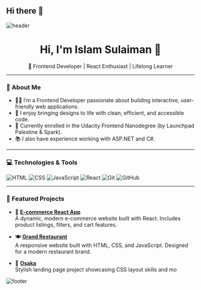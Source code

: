 ## Hi there 👋

<!--
**IslamSulaiman4/IslamSulaiman4** is a ✨ _special_ ✨ repository because its `README.md` (this file) appears on your GitHub profile.

Here are some ideas to get you started:

- 🔭 I’m currently working on ...
- 🌱 I’m currently learning ...
- 👯 I’m looking to collaborate on ...
- 🤔 I’m looking for help with ...
- 💬 Ask me about ...
- 📫 How to reach me: ...
- 😄 Pronouns: ...
- ⚡ Fun fact: ...
-->
![header](https://capsule-render.vercel.app/api?type=waving&color=gradient&height=280&section=header&text=Hi%20there%20%F0%9F%91%8B&fontSize=90)

<!--
**MKhasib/mkhasib** is a ✨ _special_ ✨ repository because its `README.md` (this file) appears on your GitHub profile.

Here are some ideas to get you started:

- 🔭 I’m currently working on 
- 🌱 I’m currently learning ...
- 👯 I’m looking to collaborate on ...
- 🤔 I’m looking for help with ...
- 💬 Ask me about ...
- 📫 How to reach me: ...
- 😄 Pronouns: ...
- ⚡ Fun fact: ...
-->
<h1 align="center">Hi, I'm Islam Sulaiman 👋</h1>

<p align="center">
  🌸 Frontend Developer | React Enthusiast | Lifelong Learner  
</p>

---

### 🧕 About Me

- 👩‍💻 I’m a Frontend Developer passionate about building interactive, user-friendly web applications.
- 🎯 I enjoy bringing designs to life with clean, efficient, and accessible code.
- 🌱 Currently enrolled in the Udacity Frontend Nanodegree (by Launchpad Palestine & Spark).
- 📚 I also have experience working with ASP.NET and C#.

---

### 💻 Technologies & Tools

![HTML](https://img.shields.io/badge/-HTML5-E34F26?logo=html5&logoColor=white)
![CSS](https://img.shields.io/badge/-CSS3-1572B6?logo=css3)
![JavaScript](https://img.shields.io/badge/-JavaScript-F7DF1E?logo=javascript&logoColor=000)
![React](https://img.shields.io/badge/-React-61DAFB?logo=react&logoColor=000)
![Git](https://img.shields.io/badge/-Git-F05032?logo=git&logoColor=fff)
![GitHub](https://img.shields.io/badge/-GitHub-181717?logo=github)

---

### 📌 Featured Projects

- 🛒 **[E-commerce React App](https://github.com/IslamSulaiman4/E-commerce-react-app)**  
  A dynamic, modern e-commerce website built with React. Includes product listings, filters, and cart features.

- 🍽️ **[Grand Restaurant](https://github.com/IslamSulaiman4/Grand-Restaurant)**  
  A responsive website built with HTML, CSS, and JavaScript. Designed for a modern restaurant brand.

- 🏯 **[Osaka](https://github.com/IslamSulaiman4/Osaka)**  
  Stylish landing page project showcasing CSS layout skills and mo


![footer](https://capsule-render.vercel.app/api?type=waving&color=gradient&height=150&section=footer)
